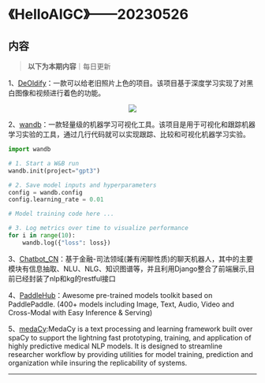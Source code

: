 # 《HelloAIGC》——20230526

## 内容
> **以下为本期内容**｜每日更新

1、[DeOldify](https://github.com/jantic/DeOldify)：一款可以给老旧照片上色的项目。该项目基于深度学习实现了对黑白图像和视频进行着色的功能。

<p align="center"><img src='https://foruda.gitee.com/images/1685069469680386262/cbc9e395_6522093.jpeg' style="max-width:80%; max-height=80%;"></img></p>

2、[wandb](https://github.com/wandb/wandb)：一款轻量级的机器学习可视化工具。该项目是用于可视化和跟踪机器学习实验的工具，通过几行代码就可以实现跟踪、比较和可视化机器学习实验。

```python
import wandb

# 1. Start a W&B run
wandb.init(project="gpt3")

# 2. Save model inputs and hyperparameters
config = wandb.config
config.learning_rate = 0.01

# Model training code here ...

# 3. Log metrics over time to visualize performance
for i in range(10):
    wandb.log({"loss": loss})
```
3、[Chatbot_CN](https://github.com/charlesXu86/Chatbot_CN)：基于金融-司法领域(兼有闲聊性质)的聊天机器人，其中的主要模块有信息抽取、NLU、NLG、知识图谱等，并且利用Django整合了前端展示,目前已经封装了nlp和kg的restful接口

4、[PaddleHub](https://github.com/PaddlePaddle/PaddleHub)：Awesome pre-trained models toolkit based on PaddlePaddle. (400+ models including Image, Text, Audio, Video and Cross-Modal with Easy Inference & Serving)

5、[medaCy](https://github.com/NLPatVCU/medaCy):MedaCy is a text processing and learning framework built over spaCy to support the lightning fast prototyping, training, and application of highly predictive medical NLP models. It is designed to streamline researcher workflow by providing utilities for model training, prediction and organization while insuring the replicability of systems.

---



